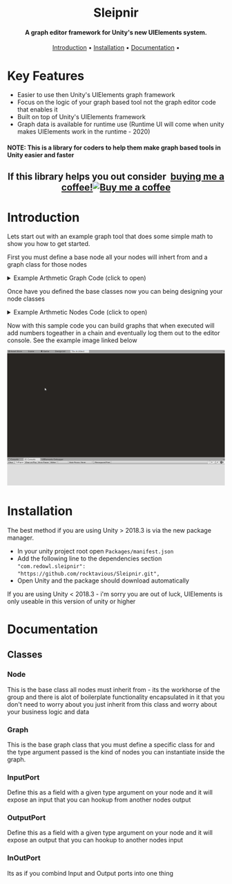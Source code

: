 <h1 align="center">Sleipnir</h1>
<h4 align="center">A graph editor framework for Unity's new UIElements system.</h4>

<p align="center">
    <a href="#introduction">Introduction</a> •
    <a href="#installation">Installation</a> •
    <a href="#documentation">Documentation</a> •
</p>

# Key Features

* Easier to use then Unity's UIElements graph framework
* Focus on the logic of your graph based tool not the graph editor code that enables it
* Built on top of Unity's UIElements framework 
* Graph data is available for runtime use (Runtime UI will come when unity makes UIElements work in the runtime - 2020)

#### NOTE: This is a library for coders to help them make graph based tools in Unity easier and faster

<h2 align="center">
	If this library helps you out consider 
<link href="https://fonts.googleapis.com/css?family=Lato&subset=latin,latin-ext" rel="stylesheet"><a class="bmc-button" target="_blank" href="https://www.buymeacoffee.com/hu2HD8AkM"><span style="margin-left:5px">buying me a coffee!</span><img src="https://www.buymeacoffee.com/assets/img/BMC-btn-logo.svg" alt="Buy me a coffee"></a>	
</h2>

# Introduction

Lets start out with an example graph tool that does some simple math to show you how to get started.

First you must define a base node all your nodes will inhert from and a graph class for those nodes

<details>
  <summary>Example Arthmetic Graph Code (click to open)</summary><p>

```cs
using RedOwl.GraphFramework;

namespace RedOwl.Demo
{
	public abstract class DemoNode : Node {}
}
```

```cs
using RedOwl.GraphFramework;

namespace RedOwl.Demo
{
	[CreateAssetMenu(menuName="Demo/Graph", fileName="Graph")]
	public class DemoGraph : Graph<DemoNode> {}
}
```

</p></details>

Once have you defined the base classes now you can being designing your node classes

<details>
  <summary>Example Arthmetic Nodes Code (click to open)</summary><p>

```cs
using RedOwl.GraphFramework;

namespace RedOwl.Demo
{
    public class ValueNode : DemoNode
    {
        public OutputPort<float> Value = new OutputPort<float>(1f);
    }
}
```

```cs
using RedOwl.GraphFramework;

namespace RedOwl.Demo
{
    public class AdditionNode : DemoNode
    {
        public float factor;

        public InOutPort<float> Data = new InOutPort<float>();

        public override void OnExecute()
        {
            Data.value += factor;
        }
    }
}
```

```cs
using RedOwl.GraphFramework;

namespace RedOwl.Demo
{
    public class MultiplyNode : DemoNode
    {
        public float factor;

        public InOutPort<float> Data = new InOutPort<float>();

        public override void OnExecute()
        {
            Data.value *= factor;
        }
    }
}
```

```cs
using RedOwl.GraphFramework;

namespace RedOwl.Demo
{
    public class DebugNode : DemoNode
    {
        public InputPort<string> Data = new InputPort<string>();

        public override void OnExecute()
        {
            Debug.Log(Data.value);
        }
    }
}
```

</p></details>

Now with this sample code you can build graphs that when executed will add numbers togeather in a chain and eventually log them out to the editor console.  See the example image linked below

![Demo](./Demo.gif)

# Installation

The best method if you are using Unity > 2018.3 is via the new package manager.

- In your unity project root open `Packages/manifest.json`
- Add the following line to the dependencies section `"com.redowl.sleipnir": "https://github.com/rocktavious/Sleipnir.git",`
- Open Unity and the package should download automatically

If you are using Unity < 2018.3 - i'm sorry you are out of luck, UIElements is only useable in this version of unity or higher

# Documentation

## Classes

### Node

This is the base class all nodes must inherit from - its the workhorse of the group and there is alot of boilerplate functionality encapsulated in it that you don't need to worry about you just inherit from this class and worry about your business logic and data

### Graph<T>

This is the base graph class that you must define a specific class for and the type argument passed is the kind of nodes you can instantiate inside the graph.

### InputPort<T>

Define this as a field with a given type argument on your node and it will expose an input that you can hookup from another nodes output

### OutputPort<T>

Define this as a field with a given type argument on your node and it will expose an output that you can hookup to another nodes input

### InOutPort<T>

Its as if you combind Input and Output ports into one thing
